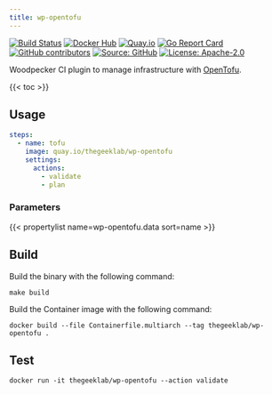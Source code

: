```yaml
---
title: wp-opentofu
---
```


[![Build Status](https://ci.thegeeklab.de/api/badges/thegeeklab/wp-opentofu/status.svg)](https://ci.thegeeklab.de/repos/thegeeklab/wp-opentofu)
[![Docker Hub](https://img.shields.io/badge/dockerhub-latest-blue.svg?logo=docker&logoColor=white)](https://hub.docker.com/r/thegeeklab/wp-opentofu)
[![Quay.io](https://img.shields.io/badge/quay-latest-blue.svg?logo=docker&logoColor=white)](https://quay.io/repository/thegeeklab/wp-opentofu)
[![Go Report Card](https://goreportcard.com/badge/github.com/thegeeklab/wp-opentofu)](https://goreportcard.com/report/github.com/thegeeklab/wp-opentofu)
[![GitHub contributors](https://img.shields.io/github/contributors/thegeeklab/wp-opentofu)](https://github.com/thegeeklab/wp-opentofu/graphs/contributors)
[![Source: GitHub](https://img.shields.io/badge/source-github-blue.svg?logo=github&logoColor=white)](https://github.com/thegeeklab/wp-opentofu)
[![License: Apache-2.0](https://img.shields.io/github/license/thegeeklab/wp-opentofu)](https://github.com/thegeeklab/wp-opentofu/blob/main/LICENSE)

Woodpecker CI plugin to manage infrastructure with [OpenTofu](https://github.com/opentofu/opentofu).

<!-- prettier-ignore-start -->
<!-- spellchecker-disable -->
{{< toc >}}
<!-- spellchecker-enable -->
<!-- prettier-ignore-end -->

## Usage

```YAML
steps:
  - name: tofu
    image: quay.io/thegeeklab/wp-opentofu
    settings:
      actions:
        - validate
        - plan
```

### Parameters

<!-- prettier-ignore-start -->
<!-- spellchecker-disable -->
{{< propertylist name=wp-opentofu.data sort=name >}}
<!-- spellchecker-enable -->
<!-- prettier-ignore-end -->

## Build

Build the binary with the following command:

```Shell
make build
```

Build the Container image with the following command:

```Shell
docker build --file Containerfile.multiarch --tag thegeeklab/wp-opentofu .
```

## Test

```Shell
docker run -it thegeeklab/wp-opentofu --action validate
```
